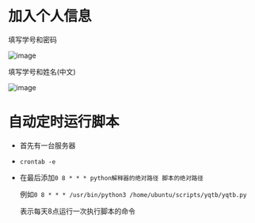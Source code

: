 # 加入个人信息
填写学号和密码


![image](https://user-images.githubusercontent.com/44970685/117688063-04269380-b1eb-11eb-9cce-14e6ff6f8bbc.png)


填写学号和姓名(中文)

![image](https://user-images.githubusercontent.com/44970685/117688097-0daffb80-b1eb-11eb-898c-13fbbf9a7de3.png)

# 自动定时运行脚本
+ 首先有一台服务器
+ `crontab -e` 
+ 在最后添加`0 8 * * * python解释器的绝对路径 脚本的绝对路径` 

  例如`0 8 * * * /usr/bin/python3 /home/ubuntu/scripts/yqtb/yqtb.py`
  
  表示每天8点运行一次执行脚本的命令 
  
